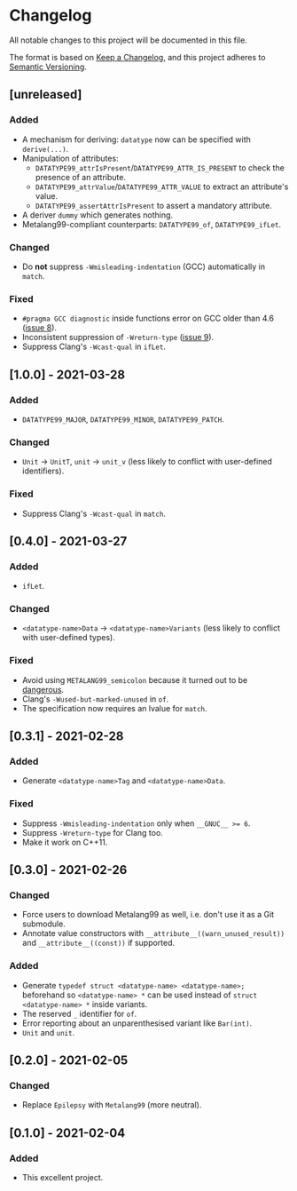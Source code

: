 # Changelog
All notable changes to this project will be documented in this file.

The format is based on [Keep a Changelog](https://keepachangelog.com/en/1.0.0/),
and this project adheres to [Semantic Versioning](https://semver.org/spec/v2.0.0.html).

## [unreleased]

### Added

 - A mechanism for deriving: `datatype` now can be specified with `derive(...)`.
 - Manipulation of attributes:
   - `DATATYPE99_attrIsPresent`/`DATATYPE99_ATTR_IS_PRESENT` to check the presence of an attribute.
   - `DATATYPE99_attrValue`/`DATATYPE99_ATTR_VALUE` to extract an attribute's value.
   - `DATATYPE99_assertAttrIsPresent` to assert a mandatory attribute.
 - A deriver `dummy` which generates nothing.
 - Metalang99-compliant counterparts: `DATATYPE99_of`, `DATATYPE99_ifLet`.

### Changed

 - Do **not** suppress `-Wmisleading-indentation` (GCC) automatically in `match`.

### Fixed

 - `#pragma GCC diagnostic` inside functions error on GCC older than 4.6 ([issue 8](https://github.com/Hirrolot/datatype99/issues/8)).
 - Inconsistent suppression of `-Wreturn-type` ([issue 9](https://github.com/Hirrolot/datatype99/issues/9)).
 - Suppress Clang's `-Wcast-qual` in `ifLet`.

## [1.0.0] - 2021-03-28

### Added

 - `DATATYPE99_MAJOR`, `DATATYPE99_MINOR`, `DATATYPE99_PATCH`.

### Changed

 - `Unit` -> `UnitT`, `unit` -> `unit_v` (less likely to conflict with user-defined identifiers).

### Fixed

 - Suppress Clang's `-Wcast-qual` in `match`.

## [0.4.0] - 2021-03-27

### Added

 - `ifLet`.

### Changed

 - `<datatype-name>Data` -> `<datatype-name>Variants` (less likely to conflict with user-defined types).

### Fixed

 - Avoid using `METALANG99_semicolon` because it turned out to be [dangerous](https://github.com/Hirrolot/metalang99/commit/f17f06adf1a747a8897bbc90c598b2be21c945c8).
 - Clang's `-Wused-but-marked-unused` in `of`.
 - The specification now requires an lvalue for `match`.

## [0.3.1] - 2021-02-28

### Added

 - Generate `<datatype-name>Tag` and `<datatype-name>Data`.

### Fixed

 - Suppress `-Wmisleading-indentation` only when `__GNUC__ >= 6`.
 - Suppress `-Wreturn-type` for Clang too.
 - Make it work on C++11.

## [0.3.0] - 2021-02-26

### Changed

 - Force users to download Metalang99 as well, i.e. don't use it as a Git submodule.
 - Annotate value constructors with `__attribute__((warn_unused_result))` and `__attribute__((const))` if supported.

### Added

 - Generate `typedef struct <datatype-name> <datatype-name>;` beforehand so `<datatype-name> *` can be used instead of `struct <datatype-name> *` inside variants.
 - The reserved `_` identifier for `of`.
 - Error reporting about an unparenthesised variant like `Bar(int)`.
 - `Unit` and `unit`.

## [0.2.0] - 2021-02-05

### Changed

 - Replace `Epilepsy` with `Metalang99` (more neutral).

## [0.1.0] - 2021-02-04

### Added

 - This excellent project.
